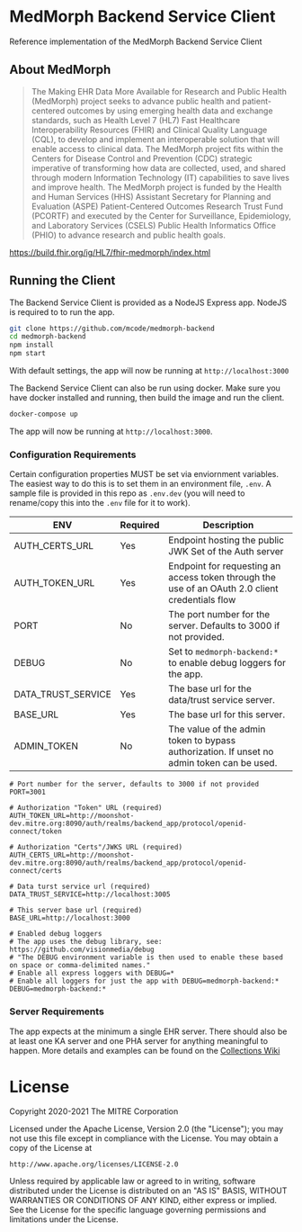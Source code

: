 # MedMorph Backend Service Client

Reference implementation of the MedMorph Backend Service Client

## About MedMorph

> The Making EHR Data More Available for Research and Public Health (MedMorph) project seeks to advance public health and patient-centered outcomes by using emerging health data and exchange standards, such as Health Level 7 (HL7) Fast Healthcare Interoperability Resources (FHIR) and Clinical Quality Language (CQL), to develop and implement an interoperable solution that will enable access to clinical data. The MedMorph project fits within the Centers for Disease Control and Prevention (CDC) strategic imperative of transforming how data are collected, used, and shared through modern Information Technology (IT) capabilities to save lives and improve health. The MedMorph project is funded by the Health and Human Services (HHS) Assistant Secretary for Planning and Evaluation (ASPE) Patient-Centered Outcomes Research Trust Fund (PCORTF) and executed by the Center for Surveillance, Epidemiology, and Laboratory Services (CSELS) Public Health Informatics Office (PHIO) to advance research and public health goals. 

https://build.fhir.org/ig/HL7/fhir-medmorph/index.html


## Running the Client

The Backend Service Client is provided as a NodeJS Express app. NodeJS is required to to run the app.

```sh
git clone https://github.com/mcode/medmorph-backend
cd medmorph-backend
npm install
npm start
```

With default settings, the app will now be running at `http://localhost:3000`

The Backend Service Client can also be run using docker.  Make sure you have docker installed and running, then build the image and run the client.

```./build-docker-image.bat
docker-compose up
```

The app will now be running at `http://localhost:3000`.
### Configuration Requirements

Certain configuration properties MUST be set via enviornment variables. The easiest way to do this is to set them in an environment file, `.env`. A sample file is provided in this repo as `.env.dev` (you will need to rename/copy this into the `.env` file for it to work).

| ENV | Required | Description |
| --- | -------- | ----------- |
| AUTH_CERTS_URL | Yes | Endpoint hosting the public JWK Set of the Auth server  |
| AUTH_TOKEN_URL | Yes | Endpoint for requesting an access token through the use of an OAuth 2.0 client credentials flow |
| PORT | No | The port number for the server. Defaults to 3000 if not provided. |
| DEBUG | No | Set to `medmorph-backend:*` to enable debug loggers for the app. |
| DATA_TRUST_SERVICE | Yes | The base url for the data/trust service server. |
| BASE_URL | Yes | The base url for this server. |
| ADMIN_TOKEN | No | The value of the admin token to bypass authorization. If unset no admin token can be used. |

```env
# Port number for the server, defaults to 3000 if not provided
PORT=3001

# Authorization "Token" URL (required)
AUTH_TOKEN_URL=http://moonshot-dev.mitre.org:8090/auth/realms/backend_app/protocol/openid-connect/token

# Authorization "Certs"/JWKS URL (required)
AUTH_CERTS_URL=http://moonshot-dev.mitre.org:8090/auth/realms/backend_app/protocol/openid-connect/certs

# Data turst service url (required)
DATA_TRUST_SERVICE=http://localhost:3005

# This server base url (required)
BASE_URL=http://localhost:3000

# Enabled debug loggers
# The app uses the debug library, see: https://github.com/visionmedia/debug
# "The DEBUG environment variable is then used to enable these based on space or comma-delimited names."
# Enable all express loggers with DEBUG=*
# Enable all loggers for just the app with DEBUG=medmorph-backend:*
DEBUG=medmorph-backend:*
```

### Server Requirements

The app expects at the minimum a single EHR server. There should also be at least one KA server and one PHA server for anything meaningful to happen. More details and examples can be found on the [Collections Wiki](https://github.com/mcode/medmorph-backend/wiki/Collections)

# License
Copyright 2020-2021 The MITRE Corporation

Licensed under the Apache License, Version 2.0 (the "License");
you may not use this file except in compliance with the License.
You may obtain a copy of the License at

    http://www.apache.org/licenses/LICENSE-2.0

Unless required by applicable law or agreed to in writing, software
distributed under the License is distributed on an "AS IS" BASIS,
WITHOUT WARRANTIES OR CONDITIONS OF ANY KIND, either express or implied.
See the License for the specific language governing permissions and
limitations under the License.

